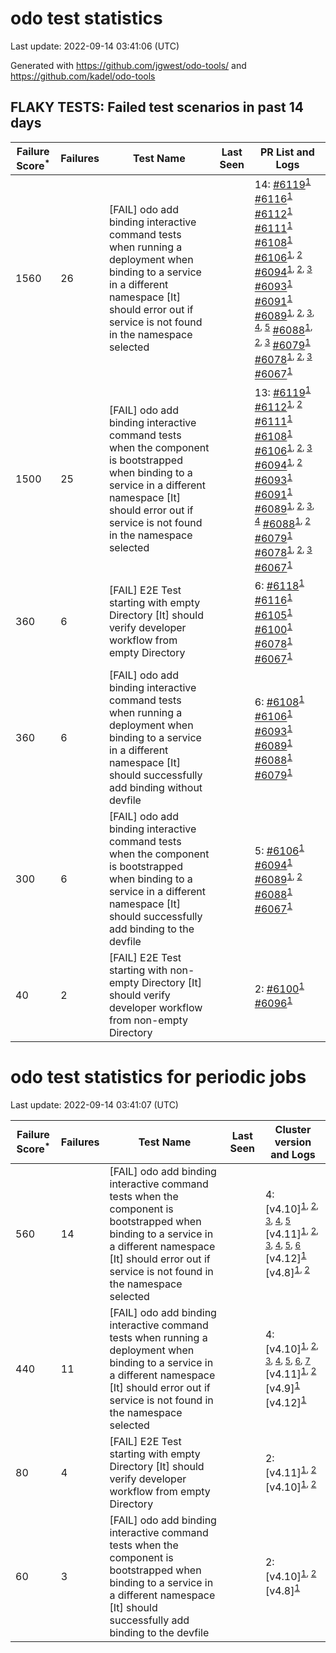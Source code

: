 # odo test statistics
Last update: 2022-09-14 03:41:06 (UTC)

Generated with https://github.com/jgwest/odo-tools/ and https://github.com/kadel/odo-tools
## FLAKY TESTS: Failed test scenarios in past 14 days
| Failure Score<sup>*</sup> | Failures | Test Name | Last Seen | PR List and Logs 
|---|---|---|---|---|
| 1560 | 26 | [FAIL] odo add binding interactive command tests when running a deployment when binding to a service in a different namespace [It] should error out if service is not found in the namespace selected |  | 14: [#6119](https://github.com/openshift/odo/pull/6119)<sup>[1](https://storage.googleapis.com/origin-ci-test/pr-logs/pull/redhat-developer_odo/6119/pull-ci-redhat-developer-odo-main-v4.10-integration-e2e/1569779420854489088/build-log.txt)</sup> [#6116](https://github.com/openshift/odo/pull/6116)<sup>[1](https://storage.googleapis.com/origin-ci-test/pr-logs/pull/redhat-developer_odo/6116/pull-ci-redhat-developer-odo-main-v4.10-integration-e2e/1569591576068362240/build-log.txt)</sup> [#6112](https://github.com/openshift/odo/pull/6112)<sup>[1](https://storage.googleapis.com/origin-ci-test/pr-logs/pull/redhat-developer_odo/6112/pull-ci-redhat-developer-odo-main-v4.10-integration-e2e/1569753714837688320/build-log.txt)</sup> [#6111](https://github.com/openshift/odo/pull/6111)<sup>[1](https://storage.googleapis.com/origin-ci-test/pr-logs/pull/redhat-developer_odo/6111/pull-ci-redhat-developer-odo-main-v4.10-integration-e2e/1569247866470273024/build-log.txt)</sup> [#6108](https://github.com/openshift/odo/pull/6108)<sup>[1](https://storage.googleapis.com/origin-ci-test/pr-logs/pull/redhat-developer_odo/6108/pull-ci-redhat-developer-odo-main-v4.10-integration-e2e/1568138859110207488/build-log.txt)</sup> [#6106](https://github.com/openshift/odo/pull/6106)<sup>[1](https://storage.googleapis.com/origin-ci-test/pr-logs/pull/redhat-developer_odo/6106/pull-ci-redhat-developer-odo-main-v4.10-integration-e2e/1568196822520827904/build-log.txt), [2](https://storage.googleapis.com/origin-ci-test/pr-logs/pull/redhat-developer_odo/6106/pull-ci-redhat-developer-odo-main-v4.10-integration-e2e/1567798365343715328/build-log.txt)</sup> [#6094](https://github.com/openshift/odo/pull/6094)<sup>[1](https://storage.googleapis.com/origin-ci-test/pr-logs/pull/redhat-developer_odo/6094/pull-ci-redhat-developer-odo-main-v4.10-integration-e2e/1566753959228477440/build-log.txt), [2](https://storage.googleapis.com/origin-ci-test/pr-logs/pull/redhat-developer_odo/6094/pull-ci-redhat-developer-odo-main-v4.10-integration-e2e/1567079748620783616/build-log.txt), [3](https://storage.googleapis.com/origin-ci-test/pr-logs/pull/redhat-developer_odo/6094/pull-ci-redhat-developer-odo-main-v4.10-integration-e2e/1567160847933902848/build-log.txt)</sup> [#6093](https://github.com/openshift/odo/pull/6093)<sup>[1](https://storage.googleapis.com/origin-ci-test/pr-logs/pull/redhat-developer_odo/6093/pull-ci-redhat-developer-odo-main-v4.10-integration-e2e/1566734704743288832/build-log.txt)</sup> [#6091](https://github.com/openshift/odo/pull/6091)<sup>[1](https://storage.googleapis.com/origin-ci-test/pr-logs/pull/redhat-developer_odo/6091/pull-ci-redhat-developer-odo-main-v4.10-integration-e2e/1566709220374482944/build-log.txt)</sup> [#6089](https://github.com/openshift/odo/pull/6089)<sup>[1](https://storage.googleapis.com/origin-ci-test/pr-logs/pull/redhat-developer_odo/6089/pull-ci-redhat-developer-odo-main-v4.10-integration-e2e/1568245096619446272/build-log.txt), [2](https://storage.googleapis.com/origin-ci-test/pr-logs/pull/redhat-developer_odo/6089/pull-ci-redhat-developer-odo-main-v4.10-integration-e2e/1565678745715478528/build-log.txt), [3](https://storage.googleapis.com/origin-ci-test/pr-logs/pull/redhat-developer_odo/6089/pull-ci-redhat-developer-odo-main-v4.10-integration-e2e/1568203711782588416/build-log.txt), [4](https://storage.googleapis.com/origin-ci-test/pr-logs/pull/redhat-developer_odo/6089/pull-ci-redhat-developer-odo-main-v4.10-integration-e2e/1567832796628520960/build-log.txt), [5](https://storage.googleapis.com/origin-ci-test/pr-logs/pull/redhat-developer_odo/6089/pull-ci-redhat-developer-odo-main-v4.10-integration-e2e/1568156421923540992/build-log.txt)</sup> [#6088](https://github.com/openshift/odo/pull/6088)<sup>[1](https://storage.googleapis.com/origin-ci-test/pr-logs/pull/redhat-developer_odo/6088/pull-ci-redhat-developer-odo-main-v4.10-integration-e2e/1565616202473017344/build-log.txt), [2](https://storage.googleapis.com/origin-ci-test/pr-logs/pull/redhat-developer_odo/6088/pull-ci-redhat-developer-odo-main-v4.10-integration-e2e/1566734605845794816/build-log.txt), [3](https://storage.googleapis.com/origin-ci-test/pr-logs/pull/redhat-developer_odo/6088/pull-ci-redhat-developer-odo-main-v4.10-integration-e2e/1566789937016082432/build-log.txt)</sup> [#6079](https://github.com/openshift/odo/pull/6079)<sup>[1](https://storage.googleapis.com/origin-ci-test/pr-logs/pull/redhat-developer_odo/6079/pull-ci-redhat-developer-odo-main-v4.10-integration-e2e/1565394745130225664/build-log.txt)</sup> [#6078](https://github.com/openshift/odo/pull/6078)<sup>[1](https://storage.googleapis.com/origin-ci-test/pr-logs/pull/redhat-developer_odo/6078/pull-ci-redhat-developer-odo-main-v4.10-integration-e2e/1566781182098542592/build-log.txt), [2](https://storage.googleapis.com/origin-ci-test/pr-logs/pull/redhat-developer_odo/6078/pull-ci-redhat-developer-odo-main-v4.10-integration-e2e/1566684190219440128/build-log.txt), [3](https://storage.googleapis.com/origin-ci-test/pr-logs/pull/redhat-developer_odo/6078/pull-ci-redhat-developer-odo-main-v4.10-integration-e2e/1567019321991892992/build-log.txt)</sup> [#6067](https://github.com/openshift/odo/pull/6067)<sup>[1](https://storage.googleapis.com/origin-ci-test/pr-logs/pull/redhat-developer_odo/6067/pull-ci-redhat-developer-odo-main-v4.10-integration-e2e/1565005130145730560/build-log.txt)</sup> 
| 1500 | 25 | [FAIL] odo add binding interactive command tests when the component is bootstrapped when binding to a service in a different namespace [It] should error out if service is not found in the namespace selected |  | 13: [#6119](https://github.com/openshift/odo/pull/6119)<sup>[1](https://storage.googleapis.com/origin-ci-test/pr-logs/pull/redhat-developer_odo/6119/pull-ci-redhat-developer-odo-main-v4.10-integration-e2e/1569779420854489088/build-log.txt)</sup> [#6112](https://github.com/openshift/odo/pull/6112)<sup>[1](https://storage.googleapis.com/origin-ci-test/pr-logs/pull/redhat-developer_odo/6112/pull-ci-redhat-developer-odo-main-v4.10-integration-e2e/1569255450770149376/build-log.txt), [2](https://storage.googleapis.com/origin-ci-test/pr-logs/pull/redhat-developer_odo/6112/pull-ci-redhat-developer-odo-main-v4.10-integration-e2e/1569753714837688320/build-log.txt)</sup> [#6111](https://github.com/openshift/odo/pull/6111)<sup>[1](https://storage.googleapis.com/origin-ci-test/pr-logs/pull/redhat-developer_odo/6111/pull-ci-redhat-developer-odo-main-v4.10-integration-e2e/1569247866470273024/build-log.txt)</sup> [#6108](https://github.com/openshift/odo/pull/6108)<sup>[1](https://storage.googleapis.com/origin-ci-test/pr-logs/pull/redhat-developer_odo/6108/pull-ci-redhat-developer-odo-main-v4.10-integration-e2e/1568138859110207488/build-log.txt)</sup> [#6106](https://github.com/openshift/odo/pull/6106)<sup>[1](https://storage.googleapis.com/origin-ci-test/pr-logs/pull/redhat-developer_odo/6106/pull-ci-redhat-developer-odo-main-v4.10-integration-e2e/1568196822520827904/build-log.txt), [2](https://storage.googleapis.com/origin-ci-test/pr-logs/pull/redhat-developer_odo/6106/pull-ci-redhat-developer-odo-main-v4.10-integration-e2e/1567798365343715328/build-log.txt), [3](https://storage.googleapis.com/origin-ci-test/pr-logs/pull/redhat-developer_odo/6106/pull-ci-redhat-developer-odo-main-v4.10-integration-e2e/1567913675170254848/build-log.txt)</sup> [#6094](https://github.com/openshift/odo/pull/6094)<sup>[1](https://storage.googleapis.com/origin-ci-test/pr-logs/pull/redhat-developer_odo/6094/pull-ci-redhat-developer-odo-main-v4.10-integration-e2e/1566753959228477440/build-log.txt), [2](https://storage.googleapis.com/origin-ci-test/pr-logs/pull/redhat-developer_odo/6094/pull-ci-redhat-developer-odo-main-v4.10-integration-e2e/1567160847933902848/build-log.txt)</sup> [#6093](https://github.com/openshift/odo/pull/6093)<sup>[1](https://storage.googleapis.com/origin-ci-test/pr-logs/pull/redhat-developer_odo/6093/pull-ci-redhat-developer-odo-main-v4.10-integration-e2e/1566734704743288832/build-log.txt)</sup> [#6091](https://github.com/openshift/odo/pull/6091)<sup>[1](https://storage.googleapis.com/origin-ci-test/pr-logs/pull/redhat-developer_odo/6091/pull-ci-redhat-developer-odo-main-v4.10-integration-e2e/1566709220374482944/build-log.txt)</sup> [#6089](https://github.com/openshift/odo/pull/6089)<sup>[1](https://storage.googleapis.com/origin-ci-test/pr-logs/pull/redhat-developer_odo/6089/pull-ci-redhat-developer-odo-main-v4.10-integration-e2e/1565678745715478528/build-log.txt), [2](https://storage.googleapis.com/origin-ci-test/pr-logs/pull/redhat-developer_odo/6089/pull-ci-redhat-developer-odo-main-v4.10-integration-e2e/1567540023891333120/build-log.txt), [3](https://storage.googleapis.com/origin-ci-test/pr-logs/pull/redhat-developer_odo/6089/pull-ci-redhat-developer-odo-main-v4.10-integration-e2e/1568203711782588416/build-log.txt), [4](https://storage.googleapis.com/origin-ci-test/pr-logs/pull/redhat-developer_odo/6089/pull-ci-redhat-developer-odo-main-v4.10-integration-e2e/1567832796628520960/build-log.txt)</sup> [#6088](https://github.com/openshift/odo/pull/6088)<sup>[1](https://storage.googleapis.com/origin-ci-test/pr-logs/pull/redhat-developer_odo/6088/pull-ci-redhat-developer-odo-main-v4.10-integration-e2e/1565616202473017344/build-log.txt), [2](https://storage.googleapis.com/origin-ci-test/pr-logs/pull/redhat-developer_odo/6088/pull-ci-redhat-developer-odo-main-v4.10-integration-e2e/1566734605845794816/build-log.txt)</sup> [#6079](https://github.com/openshift/odo/pull/6079)<sup>[1](https://storage.googleapis.com/origin-ci-test/pr-logs/pull/redhat-developer_odo/6079/pull-ci-redhat-developer-odo-main-v4.10-integration-e2e/1567524204239130624/build-log.txt)</sup> [#6078](https://github.com/openshift/odo/pull/6078)<sup>[1](https://storage.googleapis.com/origin-ci-test/pr-logs/pull/redhat-developer_odo/6078/pull-ci-redhat-developer-odo-main-v4.10-integration-e2e/1565385375659069440/build-log.txt), [2](https://storage.googleapis.com/origin-ci-test/pr-logs/pull/redhat-developer_odo/6078/pull-ci-redhat-developer-odo-main-v4.10-integration-e2e/1566781182098542592/build-log.txt), [3](https://storage.googleapis.com/origin-ci-test/pr-logs/pull/redhat-developer_odo/6078/pull-ci-redhat-developer-odo-main-v4.10-integration-e2e/1567019321991892992/build-log.txt)</sup> [#6067](https://github.com/openshift/odo/pull/6067)<sup>[1](https://storage.googleapis.com/origin-ci-test/pr-logs/pull/redhat-developer_odo/6067/pull-ci-redhat-developer-odo-main-v4.10-integration-e2e/1564944910509936640/build-log.txt)</sup> 
| 360 | 6 | [FAIL] E2E Test starting with empty Directory [It] should verify developer workflow from empty Directory |  | 6: [#6118](https://github.com/openshift/odo/pull/6118)<sup>[1](https://storage.googleapis.com/origin-ci-test/pr-logs/pull/redhat-developer_odo/6118/pull-ci-redhat-developer-odo-main-v4.10-integration-e2e/1569690131638521857/build-log.txt)</sup> [#6116](https://github.com/openshift/odo/pull/6116)<sup>[1](https://storage.googleapis.com/origin-ci-test/pr-logs/pull/redhat-developer_odo/6116/pull-ci-redhat-developer-odo-main-v4.10-integration-e2e/1569346472577601536/build-log.txt)</sup> [#6105](https://github.com/openshift/odo/pull/6105)<sup>[1](https://storage.googleapis.com/origin-ci-test/pr-logs/pull/redhat-developer_odo/6105/pull-ci-redhat-developer-odo-main-v4.10-integration-e2e/1567805170278993920/build-log.txt)</sup> [#6100](https://github.com/openshift/odo/pull/6100)<sup>[1](https://storage.googleapis.com/origin-ci-test/pr-logs/pull/redhat-developer_odo/6100/pull-ci-redhat-developer-odo-main-v4.10-integration-e2e/1567423537411526656/build-log.txt)</sup> [#6078](https://github.com/openshift/odo/pull/6078)<sup>[1](https://storage.googleapis.com/origin-ci-test/pr-logs/pull/redhat-developer_odo/6078/pull-ci-redhat-developer-odo-main-v4.10-integration-e2e/1567058972249165824/build-log.txt)</sup> [#6067](https://github.com/openshift/odo/pull/6067)<sup>[1](https://storage.googleapis.com/origin-ci-test/pr-logs/pull/redhat-developer_odo/6067/pull-ci-redhat-developer-odo-main-v4.10-integration-e2e/1565699101847195648/build-log.txt)</sup> 
| 360 | 6 | [FAIL] odo add binding interactive command tests when running a deployment when binding to a service in a different namespace [It] should successfully add binding without devfile |  | 6: [#6108](https://github.com/openshift/odo/pull/6108)<sup>[1](https://storage.googleapis.com/origin-ci-test/pr-logs/pull/redhat-developer_odo/6108/pull-ci-redhat-developer-odo-main-v4.10-integration-e2e/1569628997225025536/build-log.txt)</sup> [#6106](https://github.com/openshift/odo/pull/6106)<sup>[1](https://storage.googleapis.com/origin-ci-test/pr-logs/pull/redhat-developer_odo/6106/pull-ci-redhat-developer-odo-main-v4.10-integration-e2e/1567798365343715328/build-log.txt)</sup> [#6093](https://github.com/openshift/odo/pull/6093)<sup>[1](https://storage.googleapis.com/origin-ci-test/pr-logs/pull/redhat-developer_odo/6093/pull-ci-redhat-developer-odo-main-v4.10-integration-e2e/1566734704743288832/build-log.txt)</sup> [#6089](https://github.com/openshift/odo/pull/6089)<sup>[1](https://storage.googleapis.com/origin-ci-test/pr-logs/pull/redhat-developer_odo/6089/pull-ci-redhat-developer-odo-main-v4.10-integration-e2e/1568156421923540992/build-log.txt)</sup> [#6088](https://github.com/openshift/odo/pull/6088)<sup>[1](https://storage.googleapis.com/origin-ci-test/pr-logs/pull/redhat-developer_odo/6088/pull-ci-redhat-developer-odo-main-v4.10-integration-e2e/1566734605845794816/build-log.txt)</sup> [#6079](https://github.com/openshift/odo/pull/6079)<sup>[1](https://storage.googleapis.com/origin-ci-test/pr-logs/pull/redhat-developer_odo/6079/pull-ci-redhat-developer-odo-main-v4.10-integration-e2e/1566713179982008320/build-log.txt)</sup> 
| 300 | 6 | [FAIL] odo add binding interactive command tests when the component is bootstrapped when binding to a service in a different namespace [It] should successfully add binding to the devfile |  | 5: [#6106](https://github.com/openshift/odo/pull/6106)<sup>[1](https://storage.googleapis.com/origin-ci-test/pr-logs/pull/redhat-developer_odo/6106/pull-ci-redhat-developer-odo-main-v4.10-integration-e2e/1568196822520827904/build-log.txt)</sup> [#6094](https://github.com/openshift/odo/pull/6094)<sup>[1](https://storage.googleapis.com/origin-ci-test/pr-logs/pull/redhat-developer_odo/6094/pull-ci-redhat-developer-odo-main-v4.10-integration-e2e/1567160847933902848/build-log.txt)</sup> [#6089](https://github.com/openshift/odo/pull/6089)<sup>[1](https://storage.googleapis.com/origin-ci-test/pr-logs/pull/redhat-developer_odo/6089/pull-ci-redhat-developer-odo-main-v4.10-integration-e2e/1568203711782588416/build-log.txt), [2](https://storage.googleapis.com/origin-ci-test/pr-logs/pull/redhat-developer_odo/6089/pull-ci-redhat-developer-odo-main-v4.10-integration-e2e/1567832796628520960/build-log.txt)</sup> [#6088](https://github.com/openshift/odo/pull/6088)<sup>[1](https://storage.googleapis.com/origin-ci-test/pr-logs/pull/redhat-developer_odo/6088/pull-ci-redhat-developer-odo-main-v4.10-integration-e2e/1566789937016082432/build-log.txt)</sup> [#6067](https://github.com/openshift/odo/pull/6067)<sup>[1](https://storage.googleapis.com/origin-ci-test/pr-logs/pull/redhat-developer_odo/6067/pull-ci-redhat-developer-odo-main-v4.10-integration-e2e/1564944910509936640/build-log.txt)</sup> 
| 40 | 2 | [FAIL] E2E Test starting with non-empty Directory [It] should verify developer workflow from non-empty Directory |  | 2: [#6100](https://github.com/openshift/odo/pull/6100)<sup>[1](https://storage.googleapis.com/origin-ci-test/pr-logs/pull/redhat-developer_odo/6100/pull-ci-redhat-developer-odo-main-v4.10-integration-e2e/1567423537411526656/build-log.txt)</sup> [#6096](https://github.com/openshift/odo/pull/6096)<sup>[1](https://storage.googleapis.com/origin-ci-test/pr-logs/pull/redhat-developer_odo/6096/pull-ci-redhat-developer-odo-main-v4.10-integration-e2e/1567019808354996224/build-log.txt)</sup> 


# odo test statistics for periodic jobs
Last update: 2022-09-14 03:41:07 (UTC)

| Failure Score<sup>*</sup> | Failures | Test Name | Last Seen | Cluster version and Logs 
|---|---|---|---|---|
| 560 | 14 | [FAIL] odo add binding interactive command tests when the component is bootstrapped when binding to a service in a different namespace [It] should error out if service is not found in the namespace selected |  | 4: [v4.10]<sup>[1](https://storage.googleapis.com/origin-ci-test/logs/periodic-ci-redhat-developer-odo-main-v4.10-sbo-nightly-odo-tests/1567664360958988288/build-log.txt), [2](https://storage.googleapis.com/origin-ci-test/logs/periodic-ci-redhat-developer-odo-main-v4.10-sbo-nightly-odo-tests/1568389000362725376/build-log.txt), [3](https://storage.googleapis.com/origin-ci-test/logs/periodic-ci-redhat-developer-odo-main-v4.10-integration-e2e-periodic/1568619087003652096/build-log.txt), [4](https://storage.googleapis.com/origin-ci-test/logs/periodic-ci-redhat-developer-odo-main-v4.10-sbo-nightly-odo-tests/1568026675365548032/build-log.txt), [5](https://storage.googleapis.com/origin-ci-test/logs/periodic-ci-redhat-developer-odo-main-v4.10-sbo-nightly-odo-tests/1569838511249428480/build-log.txt)</sup> [v4.11]<sup>[1](https://storage.googleapis.com/origin-ci-test/logs/periodic-ci-redhat-developer-odo-main-v4.11-integration-e2e-periodic/1569827018952937472/build-log.txt), [2](https://storage.googleapis.com/origin-ci-test/logs/periodic-ci-redhat-developer-odo-main-v4.11-integration-e2e-periodic/1567290453445840896/build-log.txt), [3](https://storage.googleapis.com/origin-ci-test/logs/periodic-ci-redhat-developer-odo-main-v4.11-integration-e2e-periodic/1568377565133934592/build-log.txt), [4](https://storage.googleapis.com/origin-ci-test/logs/periodic-ci-redhat-developer-odo-main-v4.11-integration-e2e-periodic/1565478556824244224/build-log.txt), [5](https://storage.googleapis.com/origin-ci-test/logs/periodic-ci-redhat-developer-odo-main-v4.11-integration-e2e-periodic/1565840749520490496/build-log.txt), [6](https://storage.googleapis.com/origin-ci-test/logs/periodic-ci-redhat-developer-odo-main-v4.11-integration-e2e-periodic/1567652866317881344/build-log.txt)</sup> [v4.12]<sup>[1](https://storage.googleapis.com/origin-ci-test/31881/rehearse-31881-periodic-ci-redhat-developer-odo-main-v4.12-integration-e2e-periodic/1567434132370231296/build-log.txt)</sup> [v4.8]<sup>[1](https://storage.googleapis.com/origin-ci-test/logs/periodic-ci-redhat-developer-odo-main-v4.8-integration-e2e-periodic/1568081727685922816/build-log.txt), [2](https://storage.googleapis.com/origin-ci-test/logs/periodic-ci-redhat-developer-odo-main-v4.8-integration-e2e-periodic/1565370417651126272/build-log.txt)</sup> 
| 440 | 11 | [FAIL] odo add binding interactive command tests when running a deployment when binding to a service in a different namespace [It] should error out if service is not found in the namespace selected |  | 4: [v4.10]<sup>[1](https://storage.googleapis.com/origin-ci-test/logs/periodic-ci-redhat-developer-odo-main-v4.10-sbo-nightly-odo-tests/1566577047084470272/build-log.txt), [2](https://storage.googleapis.com/origin-ci-test/logs/periodic-ci-redhat-developer-odo-main-v4.10-sbo-nightly-odo-tests/1568751531384115200/build-log.txt), [3](https://storage.googleapis.com/origin-ci-test/logs/periodic-ci-redhat-developer-odo-main-v4.10-sbo-nightly-odo-tests/1568389000362725376/build-log.txt), [4](https://storage.googleapis.com/origin-ci-test/31881/rehearse-31881-periodic-ci-redhat-developer-odo-main-v4.10-integration-e2e-periodic/1567434132907102208/build-log.txt), [5](https://storage.googleapis.com/origin-ci-test/logs/periodic-ci-redhat-developer-odo-main-v4.10-integration-e2e-periodic/1568619087003652096/build-log.txt), [6](https://storage.googleapis.com/origin-ci-test/logs/periodic-ci-redhat-developer-odo-main-v4.10-sbo-nightly-odo-tests/1565490039981346816/build-log.txt), [7](https://storage.googleapis.com/origin-ci-test/logs/periodic-ci-redhat-developer-odo-main-v4.10-sbo-nightly-odo-tests/1568026675365548032/build-log.txt)</sup> [v4.11]<sup>[1](https://storage.googleapis.com/origin-ci-test/logs/periodic-ci-redhat-developer-odo-main-v4.11-integration-e2e-periodic/1569827018952937472/build-log.txt), [2](https://storage.googleapis.com/origin-ci-test/logs/periodic-ci-redhat-developer-odo-main-v4.11-integration-e2e-periodic/1565840749520490496/build-log.txt)</sup> [v4.9]<sup>[1](https://storage.googleapis.com/origin-ci-test/logs/periodic-ci-redhat-developer-odo-main-v4.9-integration-e2e-periodic/1569555198920101888/build-log.txt)</sup> [v4.12]<sup>[1](https://storage.googleapis.com/origin-ci-test/31881/rehearse-31881-periodic-ci-redhat-developer-odo-main-v4.12-integration-e2e-periodic/1567434132370231296/build-log.txt)</sup> 
| 80 | 4 | [FAIL] E2E Test starting with empty Directory [It] should verify developer workflow from empty Directory |  | 2: [v4.11]<sup>[1](https://storage.googleapis.com/origin-ci-test/logs/periodic-ci-redhat-developer-odo-main-v4.11-integration-e2e-periodic/1568015314447241216/build-log.txt), [2](https://storage.googleapis.com/origin-ci-test/logs/periodic-ci-redhat-developer-odo-main-v4.11-integration-e2e-periodic/1565840749520490496/build-log.txt)</sup> [v4.10]<sup>[1](https://storage.googleapis.com/origin-ci-test/logs/periodic-ci-redhat-developer-odo-main-v4.10-sbo-nightly-odo-tests/1569113915369984000/build-log.txt), [2](https://storage.googleapis.com/origin-ci-test/logs/periodic-ci-redhat-developer-odo-main-v4.10-sbo-nightly-odo-tests/1566214643616059392/build-log.txt)</sup> 
| 60 | 3 | [FAIL] odo add binding interactive command tests when the component is bootstrapped when binding to a service in a different namespace [It] should successfully add binding to the devfile |  | 2: [v4.10]<sup>[1](https://storage.googleapis.com/origin-ci-test/logs/periodic-ci-redhat-developer-odo-main-v4.10-sbo-nightly-odo-tests/1567664360958988288/build-log.txt), [2](https://storage.googleapis.com/origin-ci-test/31881/rehearse-31881-periodic-ci-redhat-developer-odo-main-v4.10-integration-e2e-periodic/1567434132907102208/build-log.txt)</sup> [v4.8]<sup>[1](https://storage.googleapis.com/origin-ci-test/logs/periodic-ci-redhat-developer-odo-main-v4.8-integration-e2e-periodic/1568081727685922816/build-log.txt)</sup> 


